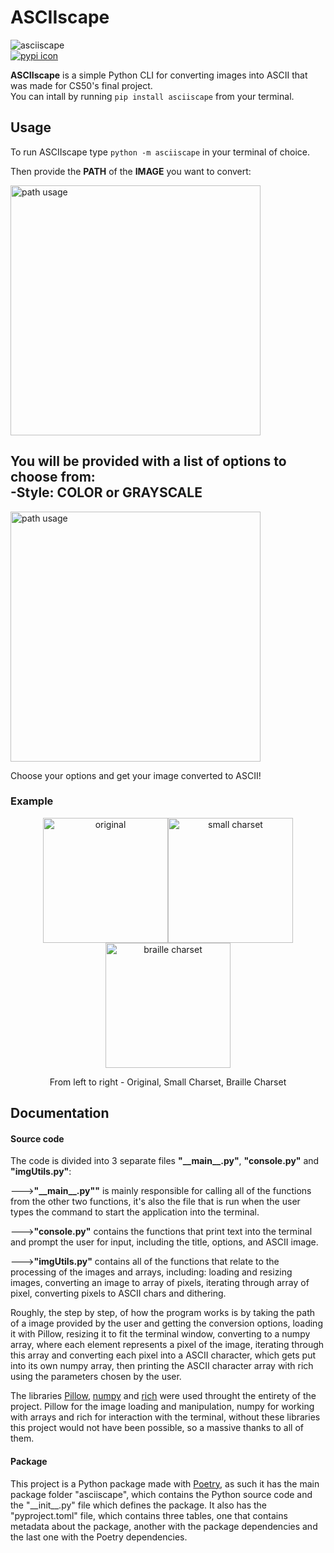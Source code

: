 # ASCIIscape
<div><img src="https://i.imgur.com/eMJS0Da.png" alt="asciiscape"></div>
<div><a href="https://pypi.org/project/asciiscape/"><img src="https://camo.githubusercontent.com/340246e46c5aa50acde0582093d8650c201d5c3ff31432a547ea625f700bad6d/68747470733a2f2f696d672e736869656c64732e696f2f62616467652f2d507950692d626c75652e7376673f6c6f676f3d70797069266c6162656c436f6c6f723d353535353535267374796c653d666f722d7468652d6261646765" alt="pypi icon"></a></div>

**ASCIIscape** is a simple Python CLI for converting images into ASCII that was made for CS50's final project.<br>
You can intall by running ```pip install asciiscape``` from your terminal.

## Usage

To run ASCIIscape type ```python -m asciiscape``` in your terminal of choice.<br>

Then provide the **PATH** of the **IMAGE** you want to convert:
<div><img src="https://i.imgur.com/9UYqcOK.png" alt="path usage" width="400"></div>
<p></p>

You will be provided with a list of options to choose from:<br>
-Style: **COLOR** or **GRAYSCALE**
-
<div><img src="https://i.imgur.com/T9b08dS.png" alt="path usage" width="400"></div>
<p></p>

Choose your options and get your image converted to ASCII!

### Example

<center><div align="center"><img src="https://i.imgur.com/gh7CwD4.jpeg", alt="original", width="200" height="200"><img src="https://i.imgur.com/9HrFodC.png", alt="small charset", width="200" height="200"><img src="https://i.imgur.com/4wdDgVD.png", alt="braille charset", width="200" height="200"></div></center>
<p align="center">From left to right - Original, Small Charset, Braille Charset</p>


## Documentation

#### Source code

The code is divided into 3 separate files **"\_\_main\_\_.py"**, **"console.py"** and **"imgUtils.py"**:<br>

--->**"\_\_main\_\_.py""**  is mainly responsible for calling all of the functions from the other two functions, it's also the file that is run when the user types the command to start the application into the terminal.

--->**"console.py"** contains the functions that print text into the terminal and prompt the user for input, including the title, options, and ASCII image.

--->**"imgUtils.py"** contains all of the functions that relate to the processing of the images and arrays, including: loading and resizing images, converting an image to array of pixels, iterating through array of pixel, converting pixels to ASCII chars and dithering.

Roughly, the step by step, of how the program works is by taking the path of a image provided by the user and getting the conversion options, loading it with Pillow, resizing it to fit the terminal window, converting to a numpy array, where each element represents a pixel of the image, iterating through this array and converting each pixel into a ASCII character, which gets put into its own numpy array, then printing the ASCII character array with rich using the parameters chosen by the user.

The libraries <a href="https://github.com/python-pillow/Pillow">Pillow</a>, <a href="https://github.com/numpy/numpy">numpy</a> and <a href="https://github.com/Textualize/rich">rich</a> were used throught the entirety of the project. Pillow for the image loading and manipulation, numpy for working with arrays and rich for interaction with the terminal, without these libraries this project would not have been possible, so a massive thanks to all of them.

#### Package

This project is a Python package made with <a href="https://github.com/python-poetry/poetry">Poetry</a>, as such it has the main package folder "asciiscape", which contains the Python source code and the "\_\_init\_\_.py" file which defines the package. It also has the "pyproject.toml" file, which contains three tables, one that contains metadata about the package, another with the package dependencies and the last one with the Poetry dependencies.


